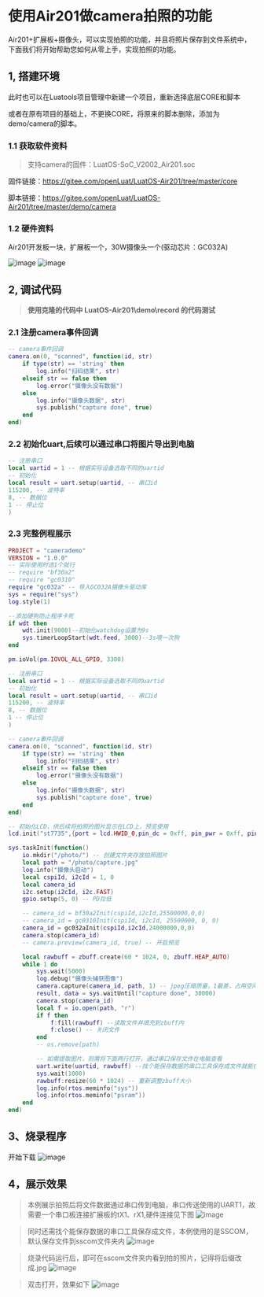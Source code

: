 # 使用Air201做camera拍照的功能
Air201+扩展板+摄像头，可以实现拍照的功能，并且将照片保存到文件系统中，下面我们将开始帮助您如何从零上手，实现拍照的功能。

## 1, 搭建环境

此时也可以在Luatools项目管理中新建一个项目，重新选择底层CORE和脚本

或者在原有项目的基础上，不更换CORE，将原来的脚本删除，添加为demo/camera的脚本。

### 1.1 **获取软件资料**

> 支持camera的固件：LuatOS-SoC_V2002_Air201.soc

   固件链接：https://gitee.com/openLuat/LuatOS-Air201/tree/master/core

   脚本链接：https://gitee.com/openLuat/LuatOS-Air201/tree/master/demo/camera

### 1.2 硬件资料
Air201开发板一块，扩展板一个，30W摄像头一个(驱动芯片：GC032A)

![image](image/camera_2.png) 
![image](image/camera_3.png) 

## 2, 调试代码

> **使用克隆的代码中 LuatOS-Air201\demo\record 的代码测试**

### 2.1 注册camera事件回调

```Lua
-- camera事件回调
camera.on(0, "scanned", function(id, str)
    if type(str) == 'string' then
        log.info("扫码结果", str)
    elseif str == false then
        log.error("摄像头没有数据")
    else
        log.info("摄像头数据", str)
        sys.publish("capture done", true)
    end
end)

```

### 2.2 初始化uart,后续可以通过串口将图片导出到电脑

```Lua
-- 注册串口
local uartid = 1 -- 根据实际设备选取不同的uartid
-- 初始化
local result = uart.setup(uartid, -- 串口id
115200, -- 波特率
8, -- 数据位
1 -- 停止位
)
```

### 2.3 完整例程展示

```Lua
PROJECT = "camerademo"
VERSION = "1.0.0"
-- 实际使用时选1个就行
-- require "bf30a2"
-- require "gc0310"
require "gc032a" -- 导入GC032A摄像头驱动库
sys = require("sys")
log.style(1)

--添加硬狗防止程序卡死
if wdt then
    wdt.init(9000)--初始化watchdog设置为9s
    sys.timerLoopStart(wdt.feed, 3000)--3s喂一次狗
end

pm.ioVol(pm.IOVOL_ALL_GPIO, 3300)

-- 注册串口
local uartid = 1 -- 根据实际设备选取不同的uartid
-- 初始化
local result = uart.setup(uartid, -- 串口id
115200, -- 波特率
8, -- 数据位
1 -- 停止位
)

-- camera事件回调
camera.on(0, "scanned", function(id, str)
    if type(str) == 'string' then
        log.info("扫码结果", str)
    elseif str == false then
        log.error("摄像头没有数据")
    else
        log.info("摄像头数据", str)
        sys.publish("capture done", true)
    end
end)

-- 初始化LCD，供后续将拍照的图片显示在LCD上，预览使用
lcd.init("st7735",{port = lcd.HWID_0,pin_dc = 0xff, pin_pwr = 0xff, pin_rst = 36,direction = 0,w = 128,h = 160,xoffset = 0,yoffset = 0})

sys.taskInit(function()
    io.mkdir("/photo/") -- 创建文件夹存放拍照图片
    local path = "/photo/capture.jpg"
    log.info("摄像头启动")
    local cspiId, i2cId = 1, 0
    local camera_id
    i2c.setup(i2cId, i2c.FAST)
    gpio.setup(5, 0) -- PD拉低

    -- camera_id = bf30a2Init(cspiId,i2cId,25500000,0,0)
    -- camera_id = gc0310Init(cspiId, i2cId, 25500000, 0, 0)
    camera_id = gc032aInit(cspiId,i2cId,24000000,0,0)
    camera.stop(camera_id)
    -- camera.preview(camera_id, true) -- 开启预览

    local rawbuff = zbuff.create(60 * 1024, 0, zbuff.HEAP_AUTO)
    while 1 do
        sys.wait(5000)
        log.debug("摄像头捕获图像")
        camera.capture(camera_id, path, 1) -- jpeg压缩质量，1最差，占用空间小，3最高，占用空间最大而且费时间，默认1
        result, data = sys.waitUntil("capture done", 30000)
        camera.stop(camera_id)
        local f = io.open(path, "r")
        if f then
            f:fill(rawbuff) --读取文件并填充到zbuff内
            f:close() -- 关闭文件
        end
        -- os.remove(path)

        -- 如需提取图片，则需将下面两行打开，通过串口保存文件在电脑查看
        uart.write(uartid, rawbuff) --找个能保存数据的串口工具保存成文件就能在电脑上看了, 保存文件后改后缀为JPG查看
        sys.wait(1000)
        rawbuff:resize(60 * 1024) -- 重新调整zbuff大小
        log.info(rtos.meminfo("sys"))
        log.info(rtos.meminfo("psram"))
    end
end)
```

## 3、烧录程序
开始下载
![image](image/camera_1.png) 

## 4，展示效果
> 本例展示拍照后将文件数据通过串口传到电脑，串口传送使用的UART1，故需要一个串口板连接扩展板的tX1、rX1,硬件连接见下图
![image](image/camera_4.png) 

> 同时还需找个能保存数据的串口工具保存成文件，本例使用的是SSCOM，默认保存文件到sscom文件夹内
![image](image/camera_5.png) 

> 烧录代码运行后，即可在sscom文件夹内看到拍的照片，记得将后缀改成.jpg
![image](image/camera_6.png) 

> 双击打开，效果如下
![image](image/camera_7.jpg) 
